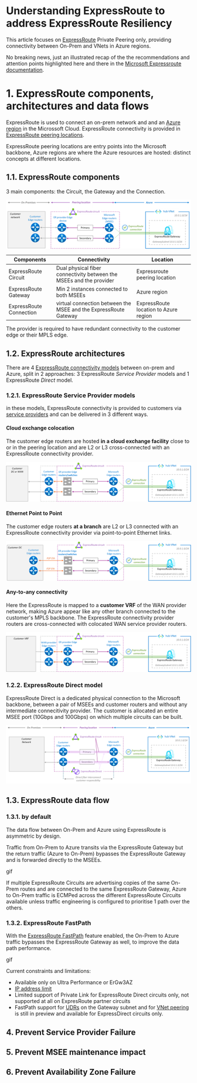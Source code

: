 # Understanding ExpressRoute to address ExpressRoute Resiliency

This article focuses on [ExpressRoute](https://learn.microsoft.com/en-us/azure/expressroute/expressroute-introduction) Private Peering only, providing connectivity between On-Prem and VNets in Azure regions.

No breaking news, just an illustrated recap of the the recommendations and attention points highlighted here and there in the [Microsoft Expressroute documentation](https://learn.microsoft.com/en-us/azure/expressroute/).

# 1. ExpressRoute components, architectures and data flows

ExpressRoute is used to connect an on-prem network and and an [Azure region](https://azure.microsoft.com/en-us/explore/global-infrastructure/geographies/#overview) in the Microssoft Cloud. ExpressRoute connectivity is provided in [ExpressRoute peering locations](https://learn.microsoft.com/en-us/azure/expressroute/expressroute-locations).

 ExpressRoute peering locations are entry points into the Microsoft backbone, Azure regions are where  the Azure resources are hosted: distinct concepts at different locations. 
 
## 1.1. ExpressRoute components

3 main components: the Circuit, the Gateway and the Connection.

![](<images/er-architecture.png>)

| **Components** | **Connectivity** | **Location** |
|---|---|---|
|ExpressRoute Circuit|Dual physical fiber connectivity between the MSEEs and the provider|Expressroute peering location|
|ExpressRoute Gateway|Min 2 instances connected to both MSEEs| Azure region|
|ExpressRoute Connection|virtual connection between the MSEE and the ExpressRoute Gateway|ExpressRoute location to Azure region

The provider is required to have redundant connectivity to the customer edge or their MPLS edge.

## 1.2. ExpressRoute architectures

There are 4 [ExpressRoute connectivity models](https://learn.microsoft.com/en-us/azure/expressroute/expressroute-connectivity-models) between on-prem and Azure, split in 2 approaches: 3 ExpressRoute *Service Provider* models and 1 ExpressRoute *Direct* model.

### 1.2.1. ExpressRoute Service Provider models

in these models, ExpressRoute connectivity is provided to customers via [service providers](https://learn.microsoft.com/en-us/azure/expressroute/expressroute-locations-providers#partners) and can be delivered in 3 different ways.

#### Cloud exchange colocation

The customer edge routers are hosted **in a cloud exchange facility** close to or in the peering location and are L2 or L3 cross-connected with an ExpressRoute connectivity provider.

![](images/cloud-exch-colo.png)

#### Ethernet Point to Point

The customer edge routers **at a branch** are L2 or L3 connected with an ExpressRoute connectivity provider via point-to-point Ethernet links.

![](images/eth-p2p.png)

#### Any-to-any connectivity

Here the ExpressRoute is mapped to a **customer VRF** of the WAN provider network, making Azure appear like any other branch connected to the customer's MPLS backbone. The ExpressRoute connectivity provider routers are cross-connected with colocated WAN service provider routers.

![](images/any2any.png)

### 1.2.2. ExpressRoute Direct model

ExpressRoute Direct is a dedicated physical connection to the Microsoft backbone, between a pair of MSEEs and customer routers and without any intermediate connecitivity provider. The customer is allocated an entire MSEE port (10Gbps and 100Gbps) on which multiple circuits can be built.

![](images/erd.png)

## 1.3. ExpressRoute data flow

### 1.3.1. by default

The data flow between On-Prem and Azure using ExpressRoute is asymmetric by design. 

Traffic from On-Prem to Azure transits via the ExpressRoute Gateway but the return traffic (Azure to On-Prem) bypasses the ExpressRoute Gateway and is forwarded directly to the MSEEs.

gif

If multiple ExpressRoute Circuits are advertising copies of the same On-Prem routes and are connected to the same ExpressRoute Gateway, Azure to On-Prem traffic is ECMPed across the different ExpressRoute Circuits available unless traffic engineering is configured to prioritise 1 path over the others.

### 1.3.2. ExpressRoute FastPath

With the [ExpressRoute FastPath](https://learn.microsoft.com/en-us/azure/expressroute/about-fastpath) feature enabled, the On-Prem to Azure traffic bypasses the ExpressRoute Gateway as well, to improve the data path performance.

gif

Current constraints and limitations:
- Available only on Ultra Performance or ErGw3AZ 
- [IP address limit](https://learn.microsoft.com/en-us/azure/expressroute/about-fastpath#ip-address-limits)
- Limited support of Private Link for ExpressRoute Direct circuits only, not supported at all on ExpresRoute partner circuits
- FastPath support for [UDRs](https://learn.microsoft.com/en-us/azure/expressroute/about-fastpath#user-defined-routes-udrs) on the Gateway subnet and for [VNet peering](https://learn.microsoft.com/en-us/azure/expressroute/about-fastpath#virtual-network-vnet-peering) is still in preview and available for ExpressDirect circuits only.

## 4. Prevent Service Provider Failure

## 5. Prevent MSEE maintenance impact

## 6. Prevent Availability Zone Failure





